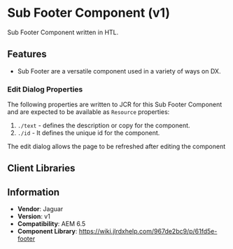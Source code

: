 <!-- Jaguar Component -->
Sub Footer Component (v1)
====
Sub Footer Component written in HTL.

## Features

* Sub Footer are a versatile component used in a variety of ways on DX.

### Edit Dialog Properties
The following properties are written to JCR for this Sub Footer Component and are expected to be available as `Resource` properties:

1. `./text` - defines the description or copy for the component.
2. `./id` - It defines the unique id for the component.


The edit dialog allows the page to be refreshed after editing the component

## Client Libraries


## Information
* **Vendor**: Jaguar
* **Version**: v1
* **Compatibility**: AEM 6.5
* **Component Library**: https://wiki.jlrdxhelp.com/967de2bc9/p/61fd5e-footer
